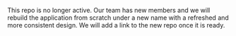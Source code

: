 This repo is no longer active. Our team has new members and we will rebuild the application from scratch under a new name with a refreshed and more consistent design.
We will add a link to the new repo once it is ready.
